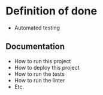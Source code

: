 # Definition of done

- Automated testing

## Documentation

- How to run this project
- How to deploy this project
- How to run the tests
- How to run the linter
- Etc.
